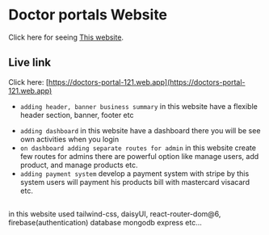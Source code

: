 # Doctor portals Website

Click here for seeing [This website](https://doctors-portal-121.web.app).

## Live link

Click here: [https://doctors-portal-121.web.app](https://doctors-portal-121.web.app)


* `adding header, banner business summary`
in this website have a flexible header section, banner, footer etc
- `adding dashboard`
in this website have a dashboard there you will be see own activities when you login
- `on dashboard adding separate routes for admin`
in this website create few routes for admins there are powerful option like manage users, add product, and manage products etc.
- `adding payment system`
develop a payment system with stripe by this system users will payment his products bill with mastercard visacard etc.

##
in this website used tailwind-css, daisyUI, react-router-dom@6, firebase(authentication) database mongodb express etc...